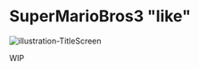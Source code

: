 # SuperMarioBros3 "like"
![illustration-TitleScreen](https://eapi.pcloud.com/getpubthumb?code=XZzBbJZwEoDuWD0fJJRWCIYAEUjpBhiDCek&linkpassword=undefined&size=1280x345&crop=0&type=auto)

WIP

